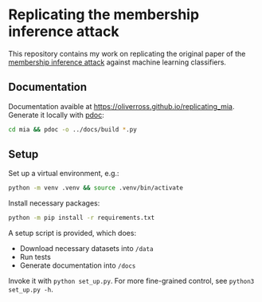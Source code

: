# Replicating the membership inference attack

This repository contains my work on replicating the original paper of the 
[membership inference attack](https://arxiv.org/abs/1610.05820) 
against machine learning classifiers.

## Documentation

Documentation avaible at https://oliverross.github.io/replicating_mia.
Generate it locally with [pdoc](https://pypi.org/project/pdoc/):
```bash
cd mia && pdoc -o ../docs/build *.py
```

## Setup

Set up a virtual environment, e.g.: 
```bash
python -m venv .venv && source .venv/bin/activate
```
Install necessary packages: 
```bash
python -m pip install -r requirements.txt
```

A setup script is provided, which does:
* Download necessary datasets into `/data`
* Run tests
* Generate documentation into `/docs`

Invoke it with `python set_up.py`.
For more fine-grained control, see `python3 set_up.py -h`.

